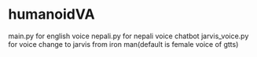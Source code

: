 # humanoidVA
main.py for english voice
nepali.py for nepali voice chatbot
jarvis_voice.py for voice change to jarvis from iron man(default is female voice of gtts)
